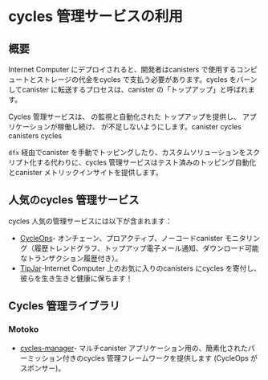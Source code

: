 # cycles 管理サービスの利用

## 概要

Internet Computer にデプロイされると、開発者はcanisters で使用するコンピュートとストレージの代金をcycles で支払う必要があります。cycles をバーンしてcanister に転送するプロセスは、canister の「トップアップ」と呼ばれます。

Cycles 管理サービスは、 の監視と自動化された トップアップを提供し、 アプリケーションが稼働し続け、 が不足しないようにします。canister cycles canisters cycles

`dfx` 経由でcanister を手動でトッピングしたり、カスタムソリューションをスクリプト化する代わりに、cycles 管理サービスはテスト済みのトッピング自動化とcanister メトリックインサイトを提供します。

## 人気のcycles 管理サービス

cycles 人気の管理サービスには以下が含まれます：

- [CycleOps](https://cycleops.dev)- オンチェーン、プロアクティブ、ノーコードcanister モニタリング（履歴トレンドグラフ、トップアップ電子メール通知、ダウンロード可能なトランザクション履歴付き）。
- [TipJar](https://k25co-pqaaa-aaaab-aaakq-cai.ic0.app/)-Internet Computer 上のお気に入りのcanisters にcycles を寄付し、彼らを生き生きと健康に保ちます！

## Cycles 管理ライブラリ

### Motoko

- [cycles-manager](https://github.com/CycleOperators/cycles-manager)- マルチcanister アプリケーション用の、簡素化されたパーミッション付きのcycles 管理フレームワークを提供します (CycleOps がスポンサー)。

<!---
# Using a cycles management service

## Overview

Once deployed to the Internet Computer, developers need to pay in cycles for the compute and storage utilized by their canisters. The process of burning cycles and transferring them to a canister is referred to as "topping-up" a canister.

Cycles management services provide canister monitoring and automated cycles top-ups to ensure canisters applications remain up and running and do not run out of cycles.

Instead of manually topping up a canister via `dfx` or scripting a custom solution, cycles management services provide tested top-up automation and and canister metric insights.

## Popular cycles management services
Popular cycles management services include:

* [CycleOps](https://cycleops.dev) - On-chain, proactive, no-code canister monitoring with historical trend graphs, topup email notifications & downloadable transaction history.
* [TipJar](https://k25co-pqaaa-aaaab-aaakq-cai.ic0.app/) - Donate cycles to your favorite canisters on the Internet Computer and keep them live and healthy!

## Cycles management libraries

### Motoko

* [cycles-manager](https://github.com/CycleOperators/cycles-manager) - Provides a simplified, permissioned cycles management framework for multi-canister applications (sponsored by CycleOps).

-->
